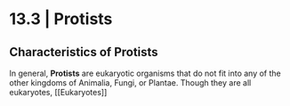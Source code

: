 # 13.3 | Protists

## Characteristics of Protists
In general, **Protists** are eukaryotic organisms that do not fit into any of the other kingdoms of Animalia, Fungi, or Plantae. Though they are all eukaryotes, [[Eukaryotes]] 